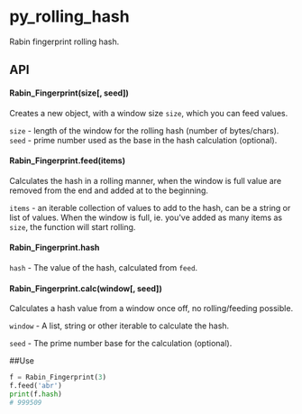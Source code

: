 # py_rolling_hash
Rabin fingerprint rolling hash.

## API
#### Rabin_Fingerprint(size[, seed])
Creates a new object, with a window size `size`, which you can feed values.

`size` - length of the window for the rolling hash (number of bytes/chars).
`seed` - prime number used as the base in the hash calculation (optional).

#### Rabin_Fingerprint.feed(items)
Calculates the hash in a rolling manner, when the window is full value are removed from the end and 
added at to the beginning.

`items` - an iterable collection of values to add to the hash, can be a string or list of values.
When the window is full, ie. you've added as many items as `size`, the function will start rolling.

#### Rabin_Fingerprint.hash

`hash` - The value of the hash, calculated from `feed`.

#### Rabin_Fingerprint.calc(window[, seed])
Calculates a hash value from a window once off, no rolling/feeding possible.

`window` - A list, string or other iterable to calculate the hash.

`seed` - The prime number base for the calculation (optional).

##Use
```py
f = Rabin_Fingerprint(3)
f.feed('abr')
print(f.hash)
# 999509
```
